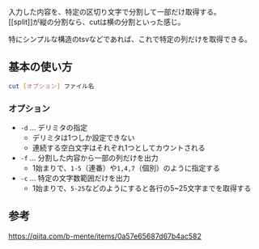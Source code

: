 入力した内容を、特定の区切り文字で分割して一部だけ取得する。  
[[split]]が縦の分割なら、cutは横の分割といった感じ。

特にシンプルな構造のtsvなどであれば、これで特定の列だけを取得できる。

## 基本の使い方
```bash
cut [オプション] ファイル名
```

### オプション
* `-d` ... デリミタの指定
	- デリミタは1つしか設定できない
	- 連続する空白文字はそれぞれ1つとしてカウントされる
* `-f` ... 分割した内容から一部の列だけを出力
	- 1始まりで、`1-5`（連番）や`1,4,7`（個別）のように指定する
* `-c` ... 特定の文字数範囲だけを出力
	- 1始まりで、`5-25`などのようにすると各行の5~25文字までを取得する

## 参考
https://qiita.com/b-mente/items/0a57e65687d67b4ac582